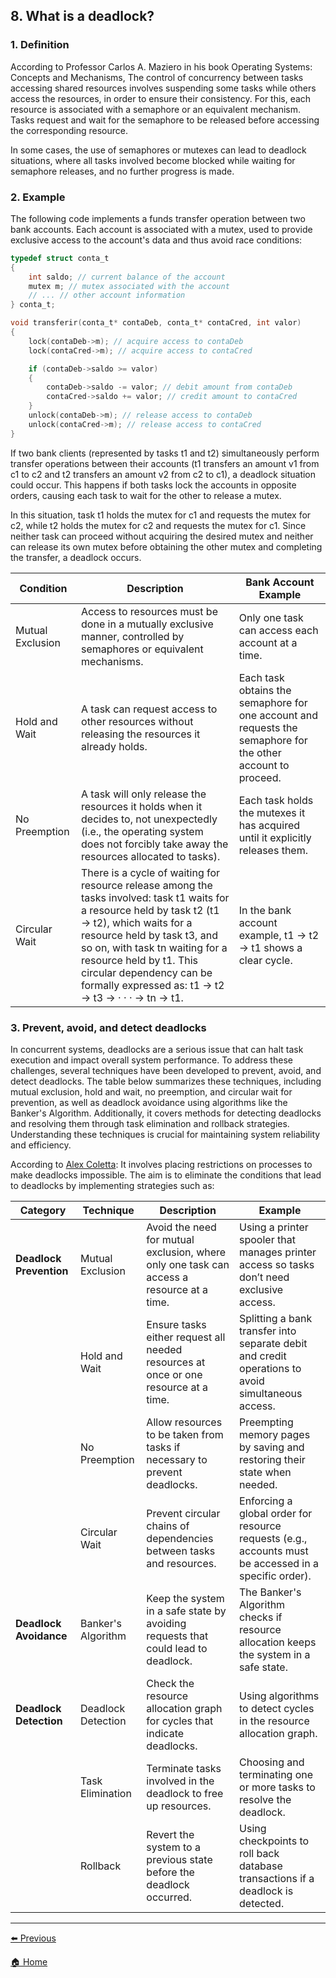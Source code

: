 ## 8. What is a deadlock?

### 1. Definition

According to Professor Carlos A. Maziero in his book Operating Systems: Concepts and Mechanisms, The control of concurrency between tasks accessing shared resources involves suspending some tasks while others access the resources, in order to ensure their consistency. For this, each resource is associated with a semaphore or an equivalent mechanism. Tasks request and wait for the semaphore to be released before accessing the corresponding resource.

In some cases, the use of semaphores or mutexes can lead to deadlock situations, where all tasks involved become blocked while waiting for semaphore releases, and no further progress is made.


### 2. Example

The following code implements a funds transfer operation between two bank accounts. Each account is associated with a mutex, used to provide exclusive access to the account's data and thus avoid race conditions:

```  c
typedef struct conta_t
{
    int saldo; // current balance of the account
    mutex m; // mutex associated with the account
    // ... // other account information
} conta_t;

void transferir(conta_t* contaDeb, conta_t* contaCred, int valor)
{
    lock(contaDeb->m); // acquire access to contaDeb
    lock(contaCred->m); // acquire access to contaCred

    if (contaDeb->saldo >= valor)
    {
        contaDeb->saldo -= valor; // debit amount from contaDeb
        contaCred->saldo += valor; // credit amount to contaCred
    }
    unlock(contaDeb->m); // release access to contaDeb
    unlock(contaCred->m); // release access to contaCred
}
```

If two bank clients (represented by tasks t1 and t2) simultaneously perform transfer operations between their accounts (t1 transfers an amount v1 from c1 to c2 and t2 transfers an amount v2 from c2 to c1), a deadlock situation could occur. This happens if both tasks lock the accounts in opposite orders, causing each task to wait for the other to release a mutex.

In this situation, task t1 holds the mutex for c1 and requests the mutex for c2, while t2 holds the mutex for c2 and requests the mutex for c1. Since neither task can proceed without acquiring the desired mutex and neither can release its own mutex before obtaining the other mutex and completing the transfer, a deadlock occurs.


| Condition       | Description                                                                                                                               | Bank Account Example                                                                  |
|-----------------|-------------------------------------------------------------------------------------------------------------------------------------------|----------------------------------------------------------------------------------------|
| Mutual Exclusion | Access to resources must be done in a mutually exclusive manner, controlled by semaphores or equivalent mechanisms.                      | Only one task can access each account at a time.                                      |
| Hold and Wait    | A task can request access to other resources without releasing the resources it already holds.                                          | Each task obtains the semaphore for one account and requests the semaphore for the other account to proceed. |
| No Preemption    | A task will only release the resources it holds when it decides to, not unexpectedly (i.e., the operating system does not forcibly take away the resources allocated to tasks). | Each task holds the mutexes it has acquired until it explicitly releases them.         |
| Circular Wait    | There is a cycle of waiting for resource release among the tasks involved: task t1 waits for a resource held by task t2 (t1 → t2), which waits for a resource held by task t3, and so on, with task tn waiting for a resource held by t1. This circular dependency can be formally expressed as: t1 → t2 → t3 → · · · → tn → t1. | In the bank account example, t1 → t2 → t1 shows a clear cycle.     |

### 3.  Prevent, avoid, and detect deadlocks                   

In concurrent systems, deadlocks are a serious issue that can halt task execution and impact overall system performance. To address these challenges, several techniques have been developed to prevent, avoid, and detect deadlocks. The table below summarizes these techniques, including mutual exclusion, hold and wait, no preemption, and circular wait for prevention, as well as deadlock avoidance using algorithms like the Banker's Algorithm. Additionally, it covers methods for detecting deadlocks and resolving them through task elimination and rollback strategies. Understanding these techniques is crucial for maintaining system reliability and efficiency.

According to [Alex Coletta](https://alexcoletta.eng.br/artigos/deadlock-em-sistemas-operacionais/): It involves placing restrictions on processes to make deadlocks impossible. The aim is to eliminate the conditions that lead to deadlocks by implementing strategies such as:


| **Category**            | **Technique**          | **Description**                                                                                     | **Example**                                                                                           |
|-------------------------|------------------------|-----------------------------------------------------------------------------------------------------|-------------------------------------------------------------------------------------------------------|
| **Deadlock Prevention** | Mutual Exclusion       | Avoid the need for mutual exclusion, where only one task can access a resource at a time.          | Using a printer spooler that manages printer access so tasks don’t need exclusive access.            |
|                         | Hold and Wait          | Ensure tasks either request all needed resources at once or one resource at a time.                 | Splitting a bank transfer into separate debit and credit operations to avoid simultaneous access.     |
|                         | No Preemption          | Allow resources to be taken from tasks if necessary to prevent deadlocks.                          | Preempting memory pages by saving and restoring their state when needed.                             |
|                         | Circular Wait          | Prevent circular chains of dependencies between tasks and resources.                               | Enforcing a global order for resource requests (e.g., accounts must be accessed in a specific order). |
| **Deadlock Avoidance**  | Banker's Algorithm     | Keep the system in a safe state by avoiding requests that could lead to deadlock.                   | The Banker's Algorithm checks if resource allocation keeps the system in a safe state.                |
| **Deadlock Detection**  | Deadlock Detection     | Check the resource allocation graph for cycles that indicate deadlocks.                            | Using algorithms to detect cycles in the resource allocation graph.                                  |
|                         | Task Elimination       | Terminate tasks involved in the deadlock to free up resources.                                      | Choosing and terminating one or more tasks to resolve the deadlock.                                   |
|                         | Rollback               | Revert the system to a previous state before the deadlock occurred.                                | Using checkpoints to roll back database transactions if a deadlock is detected.                      |





---

[⬅️ Previous](../Resposta%2007/Resposta07.md)


<!-- Home Button -->
[🏠 Home](../Enunciado.md)
